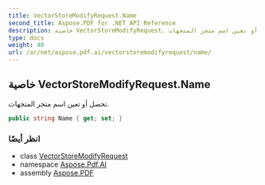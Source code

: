 ```yaml
---
title: VectorStoreModifyRequest.Name
second_title: Aspose.PDF for .NET API Reference
description: خاصية VectorStoreModifyRequest. تحصل أو تعين اسم متجر المتجهات
type: docs
weight: 40
url: /ar/net/aspose.pdf.ai/vectorstoremodifyrequest/name/
---
```

## خاصية VectorStoreModifyRequest.Name

تحصل أو تعين اسم متجر المتجهات.

```csharp
public string Name { get; set; }
```

### انظر أيضًا

* class [VectorStoreModifyRequest](../)
* namespace [Aspose.Pdf.AI](../../../aspose.pdf.ai/)
* assembly [Aspose.PDF](../../../)